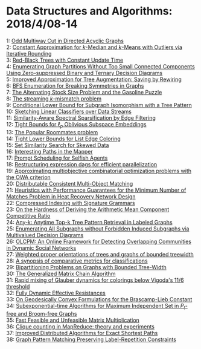 # Data Structures and Algorithms: 2018/4/08-14  
1: [Odd Multiway Cut in Directed Acyclic Graphs](https://doi.org/10.48550/arXiv.1708.02323)  
2: [Constant Approximation for $k$-Median and $k$-Means with Outliers via  Iterative Rounding](https://doi.org/10.48550/arXiv.1711.01323)  
3: [Red-Black Trees with Constant Update Time](https://doi.org/10.48550/arXiv.1804.02112)  
4: [Enumerating Graph Partitions Without Too Small Connected Components  Using Zero-suppressed Binary and Ternary Decision Diagrams](https://doi.org/10.48550/arXiv.1804.02160)  
5: [Improved Approximation for Tree Augmentation: Saving by Rewiring](https://doi.org/10.48550/arXiv.1804.02242)  
6: [BFS Enumeration for Breaking Symmetries in Graphs](https://doi.org/10.48550/arXiv.1804.02273)  
7: [The Alternating Stock Size Problem and the Gasoline Puzzle](https://doi.org/10.48550/arXiv.1511.09259)  
8: [The streaming $k$-mismatch problem](https://doi.org/10.48550/arXiv.1708.05223)  
9: [Conditional Lower Bound for Subgraph Isomorphism with a Tree Pattern](https://doi.org/10.48550/arXiv.1708.07591)  
10: [Sketching Linear Classifiers over Data Streams](https://doi.org/10.48550/arXiv.1711.02305)  
11: [Similarity-Aware Spectral Sparsification by Edge Filtering](https://doi.org/10.48550/arXiv.1711.05135)  
12: [Tight Bounds for $\ell_p$ Oblivious Subspace Embeddings](https://doi.org/10.48550/arXiv.1801.04414)  
13: [The Popular Roommates problem](https://doi.org/10.48550/arXiv.1804.00141)  
14: [Tight Lower Bounds for List Edge Coloring](https://doi.org/10.48550/arXiv.1804.02537)  
15: [Set Similarity Search for Skewed Data](https://doi.org/10.48550/arXiv.1804.03054)  
16: [Interesting Paths in the Mapper](https://doi.org/10.48550/arXiv.1712.10197)  
17: [Prompt Scheduling for Selfish Agents](https://doi.org/10.48550/arXiv.1804.03244)  
18: [Restructuring expression dags for efficient parallelization](https://doi.org/10.48550/arXiv.1804.03256)  
19: [Approximating multiobjective combinatorial optimization problems with  the OWA criterion](https://doi.org/10.48550/arXiv.1804.03594)  
20: [Distributable Consistent Multi-Object Matching](https://doi.org/10.48550/arXiv.1611.07191)  
21: [Heuristics with Performance Guarantees for the Minimum Number of Matches  Problem in Heat Recovery Network Design](https://doi.org/10.48550/arXiv.1709.04688)  
22: [Compressed Indexing with Signature Grammars](https://doi.org/10.48550/arXiv.1711.08217)  
23: [On the Hardness of Deriving the Arithmetic Mean Component Competitive  Ratio](https://doi.org/10.48550/arXiv.1712.00214)  
24: [Any-k: Anytime Top-k Tree Pattern Retrieval in Labeled Graphs](https://doi.org/10.48550/arXiv.1802.06060)  
25: [Enumerating All Subgraphs without Forbidden Induced Subgraphs via  Multivalued Decision Diagrams](https://doi.org/10.48550/arXiv.1804.03822)  
26: [OLCPM: An Online Framework for Detecting Overlapping Communities in  Dynamic Social Networks](https://doi.org/10.48550/arXiv.1804.03842)  
27: [Weighted proper orientations of trees and graphs of bounded treewidth](https://doi.org/10.48550/arXiv.1804.03884)  
28: [A synopsis of comparative metrics for classifications](https://doi.org/10.48550/arXiv.1804.03929)  
29: [Bipartitioning Problems on Graphs with Bounded Tree-Width](https://doi.org/10.48550/arXiv.1804.04016)  
30: [The Generalized Matrix Chain Algorithm](https://doi.org/10.48550/arXiv.1804.04021)  
31: [Rapid mixing of Glauber dynamics for colorings below Vigoda's $11/6$  threshold](https://doi.org/10.48550/arXiv.1804.04025)  
32: [Fully Dynamic Effective Resistances](https://doi.org/10.48550/arXiv.1804.04038)  
33: [On Geodesically Convex Formulations for the Brascamp-Lieb Constant](https://doi.org/10.48550/arXiv.1804.04051)  
34: [Subexponential-time Algorithms for Maximum Independent Set in $P_t$-free  and Broom-free Graphs](https://doi.org/10.48550/arXiv.1804.04077)  
35: [Fast Feasible and Unfeasible Matrix Multiplication](https://doi.org/10.48550/arXiv.1804.04102)  
36: [Clique counting in MapReduce: theory and experiments](https://doi.org/10.48550/arXiv.1403.0734)  
37: [Improved Distributed Algorithms for Exact Shortest Paths](https://doi.org/10.48550/arXiv.1712.09121)  
38: [Graph Pattern Matching Preserving Label-Repetition Constraints](https://doi.org/10.48550/arXiv.1804.04260)  